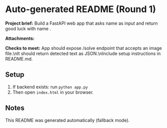 # Auto-generated README (Round 1)

**Project brief:** Build a FastAPI web app that asks name as input and return good luck with name .

**Attachments:**


**Checks to meet:**
App should expose /solve endpoint that accepts an image file.\nIt should return detected text as JSON.\nInclude setup instructions in README.md.

## Setup
1. If backend exists: run `python app.py`
2. Then open `index.html` in your browser.

## Notes
This README was generated automatically (fallback mode).